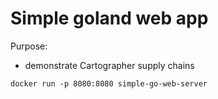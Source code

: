 # Simple goland web app

Purpose: 
- demonstrate Cartographer supply chains





```
docker run -p 8080:8080 simple-go-web-server
```
